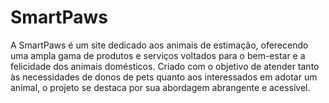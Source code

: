 # SmartPaws
A SmartPaws é um site dedicado aos animais de estimação, oferecendo uma ampla gama de produtos e serviços voltados para o bem-estar e a felicidade dos animais domésticos. Criado com o objetivo de atender tanto às necessidades de donos de pets quanto aos interessados em adotar um animal, o projeto se destaca por sua abordagem abrangente e acessível.
